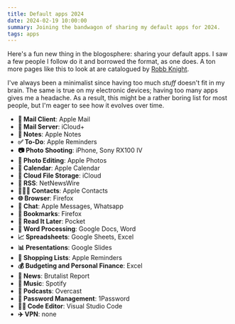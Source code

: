 ```yaml
---
title: Default apps 2024
date: 2024-02-19 10:00:00
summary: Joining the bandwagon of sharing my default apps for 2024.
tags: apps
---
```


Here's a fun new thing in the blogosphere: sharing your default apps. I saw a few people I follow do it and borrowed the format, as one does. A ton more pages like this to look at are catalogued by [Robb Knight](https://defaults.rknight.me/).

I've always been a minimalist since having too much _stuff_ doesn't fit in my brain. The same is true on my electronic devices; having too many apps gives me a headache. As a result, this might be a rather boring list for most people, but I'm eager to see how it evolves over time.

- **📨 Mail Client**: Apple Mail
- **📮 Mail Server**: iCloud+
- **📝 Notes**: Apple Notes
- **✅ To-Do**: Apple Reminders
- **📷 Photo Shooting**: iPhone, Sony RX100 IV
- **🎨 Photo Editing**: Apple Photos
- **📆 Calendar**: Apple Calendar
- **📁 Cloud File Storage**: iCloud
- **📖 RSS**: NetNewsWire
- **🙍🏻‍♂️ Contacts**: Apple Contacts
- **🌐 Browser**: Firefox
- **💬 Chat**: Apple Messages, Whatsapp
- **🔖 Bookmarks**: Firefox
- **📑 Read It Later**: Pocket
- **📜 Word Processing**: Google Docs, Word
- **📈 Spreadsheets**: Google Sheets, Excel
- **📊 Presentations**: Google Slides
- **🛒 Shopping Lists**: Apple Reminders
- **💰 Budgeting and Personal Finance**: Excel
- **📰 News**: Brutalist Report
- **🎵 Music**: Spotify
- **🎤 Podcasts**: Overcast
- **🔐 Password Management**: 1Password
- **🧑‍💻 Code Editor**: Visual Studio Code
- **✈️ VPN**: none
